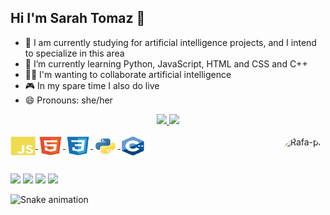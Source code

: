 ## Hi I'm Sarah Tomaz 👋

- 🔭 I am currently studying for artificial intelligence projects, and I intend to specialize in this area
- 🌱 I’m currently learning Python, JavaScript, HTML and CSS and C++
- 👩‍💻 I'm wanting to collaborate artificial intelligence
- 🎮 In my spare time I also do live
- 😄 Pronouns: she/her

<div align="center">
  <a href="https://github.com/SarahTomaz">
  <img height="180em" src="https://github-readme-stats.vercel.app/api?username=SarahTomaz&show_icons=true&theme=dracula&include_all_commits=true&count_private=true"/>
  <img height="180em" src="https://github-readme-stats.vercel.app/api/top-langs/?username=SarahTomaz&layout=compact&langs_count=7&theme=dracula"/>
</div>

<div style="display: inline_block"><br>
  <img align="center" alt="Sarah-Js" height="30" width="40" src="https://raw.githubusercontent.com/devicons/devicon/master/icons/javascript/javascript-plain.svg">
  <img align="center" alt="Sarah-HTML" height="30" width="40" src="https://raw.githubusercontent.com/devicons/devicon/master/icons/html5/html5-original.svg">
  <img align="center" alt="Sarah-CSS" height="30" width="40" src="https://raw.githubusercontent.com/devicons/devicon/master/icons/css3/css3-original.svg">
  <img align="center" alt="Sarah-Python" height="30" width="40" src="https://raw.githubusercontent.com/devicons/devicon/master/icons/python/python-original.svg">
  <img align="center" alt="Sarah-Csharp" height="30" width="40" src="https://raw.githubusercontent.com/devicons/devicon/master/icons/cplusplus/cplusplus-original.svg">
  
 <img align="right" alt="Rafa-pic" height="150" style="border-radius:50px;" src="https://media.discordapp.net/attachments/999852856922353807/1091449059178450964/download20230305163628_3.png?width=466&height=452">
</div>
  
  ##
  
  <div> 
  <a href="https://www.instagram.com/sarah.stho/" target="_blank"><img src="https://img.shields.io/badge/-Instagram-%23E4405F?style=for-the-badge&logo=instagram&logoColor=white" target="_blank"></a> 
  <a href="https://www.twitch.tv/netherr__" target="_blank"><img src="https://img.shields.io/badge/Twitch-9146FF?style=for-the-badge&logo=twitch&logoColor=white" target="_blank"></a>
  <a href = "mailto:Sarah_Tomaz_@Outlook.com"><img src="https://img.shields.io/badge/-Gmail-%23333?style=for-the-badge&logo=gmail&logoColor=white" target="_blank"></a>
  <a href="https://www.linkedin.com/in/sarah-tomaz-2193a3231/" target="_blank"><img src="https://img.shields.io/badge/-LinkedIn-%230077B5?style=for-the-badge&logo=linkedin&logoColor=white" target="_blank"></a> 
 
![Snake animation](https://raw.githubusercontent.com/SarahTomaz/SarahTomaz/output/github-contribution-grid-snake-dark.svg)
 
</div>

